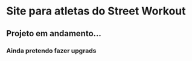 # Site para atletas do Street Workout 
## Projeto em andamento... 

### Ainda pretendo fazer upgrads
